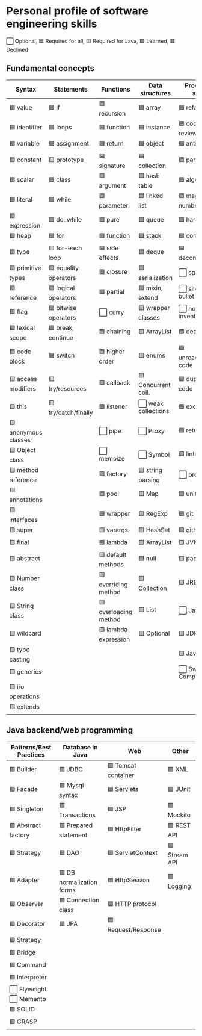 # Personal profile of software engineering skills

⬜ Optional, 🟦 Required for all, 🟨 Required for Java, 🟩 Learned, 🟥 Declined

## Fundamental concepts

| Syntax               | Statements            | Functions             | Data structures     | Process & style      | Concepts & interfaces
|----------------------|-----------------------|-----------------------|---------------------|----------------------|----------------------|
| 🟦 value             | 🟦 if                 | 🟦 recursion          | 🟦 array            | 🟦 refactoring       | 🟨 Serializable     |
| 🟦 identifier        | 🟦 loops              | 🟦 function           | 🟦 instance         | 🟦 code review       | 🟨 Comparable       |
| 🟦 variable          | 🟦 assignment         | 🟦 return             | 🟦 object           | 🟦 antipatterns      | 🟨 Runnable         |
| 🟦 constant          | 🟨 prototype          | 🟦 signature          | 🟦 collection       | 🟦 paradigm          | 🟨 Iterable         |
| 🟦 scalar            | 🟦 class              | 🟦 argument           | 🟦 hash table       | 🟦 algorithm         | 🟨 Iterator         |
| 🟦 literal           | 🟦 while              | 🟦 parameter          | 🟦 linked list      | 🟦 magic numbers     | 🟨 Predicate        |
| 🟦 expression        | 🟦 do..while          | 🟦 pure               | 🟦 queue            | 🟦 hardcode          | 🟨 Function         |
| 🟦 heap              | 🟦 for                | 🟦 function           | 🟦 stack            | 🟦 complexity        | 🟨 Callable         |
| 🟦 type              | 🟨 for-each loop      | 🟦 side effects       | 🟦 deque            | 🟦 decomposition     | 🟨 Multithreading   |
| 🟦 primitive types   | 🟦 equality operators | 🟦 closure            | 🟦 serialization    | ⬜️ spaghetti         | ⬜️ Event            |
| 🟦 reference         | 🟦 logical operators  | 🟦 partial            | 🟦 mixin, extend    | ⬜️ silver bullet     | ⬜️ EventListener    |
| 🟦 flag              | 🟦 bitwise operators  | ⬜️ curry              | 🟨 wrapper classes  | ⬜️ not invented here | 🟨 Thread           |
| 🟦 lexical scope     | 🟦 break, continue    | 🟦 chaining           | 🟨 ArrayList        | 🟦 dead code         | 🟨 Fork/Join        |
| 🟦 code block        | 🟦 switch             | 🟦 higher order       | 🟨 enums            | 🟦 unreachable code  | ⬜️ ClassLoader      |
| 🟨 access modifiers  | 🟨 try/resources      | 🟦 callback           | 🟨 Concurrent coll. | 🟦 duplicate code    | 🟨 Consumer         |
| 🟨 this              | 🟨 try/catch/finally  | 🟦 listener           | ⬜️ weak collections | 🟦 exception         | 🟨 Singleton
| 🟨 anonymous classes |                       | ⬜️ pipe               | ⬜️ Proxy            | 🟦 return early      |
| 🟨 Object class      |                       | ⬜️ memoize            | ⬜️ Symbol           | 🟦 linter            |
| 🟨 method reference  |                       | 🟦 factory            | 🟨 string parsing   | ⬜️ prettier          |
| 🟨 annotations       |                       | 🟦 pool               | 🟨 Map              | 🟦 unittest          |
| 🟨 interfaces        |                       | 🟦 wrapper            | 🟨 RegExp           | 🟦 git               |
| 🟨 super             |                       | 🟨 varargs            | 🟨 HashSet          | 🟦 github            |
| 🟨 final             |                       | 🟦 lambda             | 🟨 ArrayList        | 🟨 JVM               |
| 🟨 abstract          |                       | 🟨 default methods    | 🟦 null             | 🟨 packages          |
| 🟨 Number class      |                       | 🟨 overriding method  | 🟨 Collection       | 🟨 JRE               |
| 🟨 String class      |                       | 🟨 overloading method | 🟨 List             | ⬜️ JavaFX            |
| 🟨 wildcard          |                       | 🟨 lambda expression  | 🟨 Optional         | 🟨 JDK               |
| 🟨 type casting      |                       |                       |                     | 🟨 Java SE/EE        |
| 🟨 generics          |                       |                       |                     | ⬜️ Swing Components  |
| 🟨 i/o operations    |                       |                       |                     |                      |
| 🟨 extends           |                       |                       |                     |                      |


## Java backend/web programming

| Patterns/Best Practices| Database in Java           | Web                  | Other              |
|------------------------|----------------------------|----------------------|--------------------|
| 🟩 Builder             | 🟩 JDBC                    | 🟩 Tomcat container | 🟩 XML             |
| 🟩 Facade              | 🟩 Mysql syntax            | 🟩 Servlets         | 🟩 JUnit           |
| 🟩 Singleton           | 🟩 Transactions            | 🟩 JSP              | 🟩 Mockito         |
| 🟩 Abstract factory    | 🟩 Prepared statement      | 🟩 HttpFilter       | 🟩 REST API        |
| 🟩 Strategy            | 🟩 DAO                     | 🟩 ServletContext   | 🟩 Stream API      |
| 🟩 Adapter             | 🟩 DB normalization forms  | 🟩 HttpSession      | 🟩 Logging         |
| 🟩 Observer            | 🟩 Connection class        | 🟩 HTTP protocol    |
| 🟩 Decorator           | 🟩 JPA                     | 🟩 Request/Response |
| 🟩 Strategy            |
| 🟩 Bridge              |
| 🟩 Command             |
| 🟩 Interpreter         |
| ⬜ Flyweight           |
| ⬜ Memento             |
| 🟩 SOLID               |
| 🟩 GRASP               |
